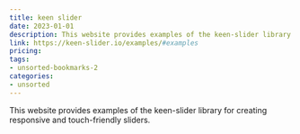 ```yaml
---
title: keen slider
date: 2023-01-01
description: This website provides examples of the keen-slider library for creating responsive and touch-friendly sliders.
link: https://keen-slider.io/examples/#examples
pricing: 
tags: 
- unsorted-bookmarks-2 
categories: 
- unsorted 
---
```


This website provides examples of the keen-slider library for creating responsive and touch-friendly sliders.